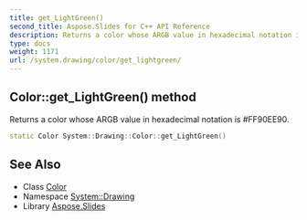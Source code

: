 ```yaml
---
title: get_LightGreen()
second_title: Aspose.Slides for C++ API Reference
description: Returns a color whose ARGB value in hexadecimal notation is #FF90EE90.
type: docs
weight: 1171
url: /system.drawing/color/get_lightgreen/
---
```

## Color::get_LightGreen() method


Returns a color whose ARGB value in hexadecimal notation is #FF90EE90.

```cpp
static Color System::Drawing::Color::get_LightGreen()
```

## See Also

* Class [Color](../)
* Namespace [System::Drawing](../../)
* Library [Aspose.Slides](../../../)